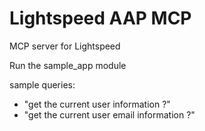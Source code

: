 # Lightspeed AAP MCP

MCP server for Lightspeed

Run the sample_app module

sample queries: 

- "get the current user information ?"
- "get the current user email information ?"

